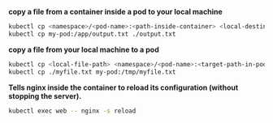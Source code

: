 
**copy a file from a container inside a pod to your local machine**
```sh
kubectl cp <namespace>/<pod-name>:<path-inside-container> <local-destination>
kubectl cp my-pod:/app/output.txt ./output.txt
```

**copy a file from your local machine to a pod**
```sh
kubectl cp <local-file-path> <namespace>/<pod-name>:<target-path-in-pod>
kubectl cp ./myfile.txt my-pod:/tmp/myfile.txt
```

**Tells nginx inside the container to reload its configuration (without stopping the server).**
```sh
kubectl exec web -- nginx -s reload
```
